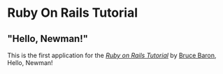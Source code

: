 # Ruby On Rails Tutorial

## "Hello, Newman!"

This is the first application for the [*Ruby on Rails Tutorial*](https://www.railstutorial.org/)
 by [Bruce Baron](https://www.github.com/bbaron/hello_app), Hello, Newman!